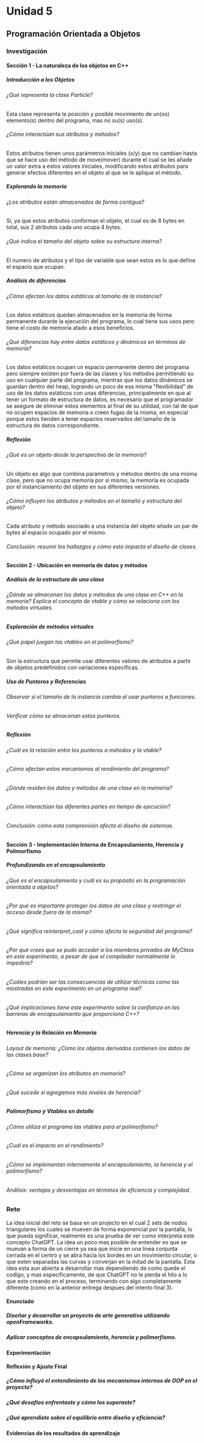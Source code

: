 # Unidad 5
## Programación Orientada a Objetos
### Investigación
#### Sección 1 - La naturaleza de los objetos en C++
##### Introducción a los Objetos
###### ¿Qué representa la clase Particle?
Esta clase representa la posición y posible movimiento de un(os) elemento(s) dentro del programa, mas no su(s) uso(s).
###### ¿Cómo interactúan sus atributos y métodos?
Estos atributos tienen unos parámetros iniciales (x/y) que no cambian hasta que se hace uso del método de move(mover) 
durante el cual se les añade un valor extra a estos valores iniciales, modificando estos atributos para generar efectos 
diferentes en el objeto al que se le aplique el método.
##### Explorando la memoria
###### ¿Los atributos están almacenados de forma contigua?
Si, ya que estos atributos conforman el objeto, el cual es de 8 bytes en total, sus 2 atributos cada uno ocupa 4 bytes.
###### ¿Qué indica el tamaño del objeto sobre su estructura interna?
El numero de atributos y el tipo de variable que sean estos es lo que define el espacio que ocupan.
##### Análisis de diferencias
###### ¿Cómo afectan los datos estáticos al tamaño de la instancia?
Los datos estáticos quedan almacenados en la memoria de forma permanente durante la ejecución del 
programa, lo cual tiene sus usos pero tiene el costo de memoria atado a esos beneficios.
###### ¿Qué diferencias hay entre datos estáticos y dinámicos en términos de memoria?
Los datos estáticos ocupan un espacio permanente dentro del programa pero siempre existen por fuera de las clases y los métodos 
permitiendo su uso en cualquier parte del programa, mientras que los datos dinámicos se guardan dentro del heap, logrando un poco 
de esa misma "flexibilidad" de uso de los datos estáticos con unas diferencias, principalmente en que al tener un formato de estructura de datos, 
es necesario que el programador se asegure de eliminar estos elementos al final de su utilidad, con tal de que no ocupen 
espacios de memoria o creen fugas de la misma, en especial porque estos tienden a tener espacios reservados del 
tamaño de la estructura de datos correspondiente.
##### Reflexión
###### ¿Qué es un objeto desde la perspectiva de la memoria?
Un objeto es algo que combina parámetros y métodos dentro de una misma clase, pero que no ocupa memoria por si mismo, 
la memoria es ocupada por el instanciamiento del objeto en sus diferentes versiones.
###### ¿Cómo influyen los atributos y métodos en el tamaño y estructura del objeto?
Cada atributo y método asociado a una instancia del objeto añade un par de bytes al espacio ocupado por el mismo.
###### Conclusión: resumir los hallazgos y cómo esto impacta el diseño de clases.
#### Sección 2 - Ubicación en memoria de datos y métodos
##### Análisis de la estructura de una clase
###### ¿Dónde se almacenan los datos y métodos de una clase en C++ en la memoria? Explica el concepto de vtable y cómo se relaciona con los métodos virtuales.
##### Exploración de métodos virtuales
###### ¿Qué papel juegan las vtables en el polimorfismo?
Son la estructura que permite usar diferentes valores de atributos a partir de objetos predefinidos con variaciones especificas.
##### Uso de Punteros y Referencias
###### Observar si el tamaño de la instancia cambia al usar punteros a funciones.
###### Verificar cómo se almacenan estos punteros.
##### Reflexión
###### ¿Cuál es la relación entre los punteros a métodos y la vtable?
###### ¿Cómo afectan estos mecanismos al rendimiento del programa?
###### ¿Dónde residen los datos y métodos de una clase en la memoria?
###### ¿Cómo interactúan las diferentes partes en tiempo de ejecución?
###### Conclusión: cómo esta comprensión afecta el diseño de sistemas.
#### Sección 3 - Implementación Interna de Encapsulamiento, Herencia y Polimorfismo
##### Profundizando en el encapsulamiento
###### ¿Qué es el encapsulamiento y cuál es su propósito en la programación orientada a objetos?
###### ¿Por qué es importante proteger los datos de una clase y restringir el acceso desde fuera de la misma?
###### ¿Qué significa reinterpret_cast y cómo afecta la seguridad del programa?
###### ¿Por qué crees que se pudo acceder a los miembros privados de MyClass en este experimento, a pesar de que el compilador normalmente lo impediría?
###### ¿Cuáles podrían ser las consecuencias de utilizar técnicas como las mostradas en este experimento en un programa real?
###### ¿Qué implicaciones tiene este experimento sobre la confianza en las barreras de encapsulamiento que proporciona C++?
##### Herencia y la Relación en Memoria
###### Layout de memoria: ¿Cómo los objetos derivados contienen los datos de las clases base?
###### ¿Cómo se organizan los atributos en memoria?
###### ¿Qué sucede si agregamos más niveles de herencia?
##### Polimorfismo y Vtables en detalle
###### ¿Cómo utiliza el programa las vtables para el polimorfismo?
###### ¿Cuál es el impacto en el rendimiento?
###### ¿Cómo se implementan internamente el encapsulamiento, la herencia y el polimorfismo?
###### Análisis: ventajas y desventajas en términos de eficiencia y complejidad.
### Reto
La idea inicial del reto se basa en un projecto en el cual 2 sets de nodos triangulares los cuales se mueven de forma exponencial por la pantalla, 
lo que pueda significar, realmente es una prueba de ver como interpreta este concepto ChatGPT.
La idea un poco mas posible de entender es que se muevan a forma de un cierre ya sea que inicie en una linea conjunta cerrada en el centro
y se abra hacia los bordes en un movimiento circular, o que esten separadas las curvas y converjan en la mitad de la pantalla.
Esta idea esta aun abierta a desarrollar mas dependiendo de como quede el codigo, y mas especificamente, de que ChatGPT 
no le pierda el hilo a lo que este creando en el proceso, terminando con algo completamente diferente (como en la anterior entrega despues del intento final 3).
#### Enunciado
##### Diseñar y desarrollar un proyecto de arte generativo utilizando openFrameworks.
##### Aplicar conceptos de encapsulamiento, herencia y polimorfismo.
#### Experimentación
#### Reflexión y Ajuste Final
##### ¿Cómo influyó el entendimiento de los mecanismos internos de OOP en el proyecto?
##### ¿Qué desafíos enfrentaste y cómo los superaste?
##### ¿Qué aprendiste sobre el equilibrio entre diseño y eficiencia?
#### Evidencias de los resultados de aprendizaje
